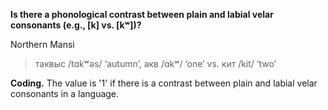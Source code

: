 **Is there a phonological contrast between plain and labial velar consonants (e.g., [k] vs. [kʷ])?**

Northern Mansi<br/>
>таквыс /tɑkʷəs/ ‘autumn’, акв /ɑkʷ/ ‘one’ vs. кит /kit/ ‘two’

**Coding.** The value is '1' if there is a contrast between plain and labial velar consonants in a language.
